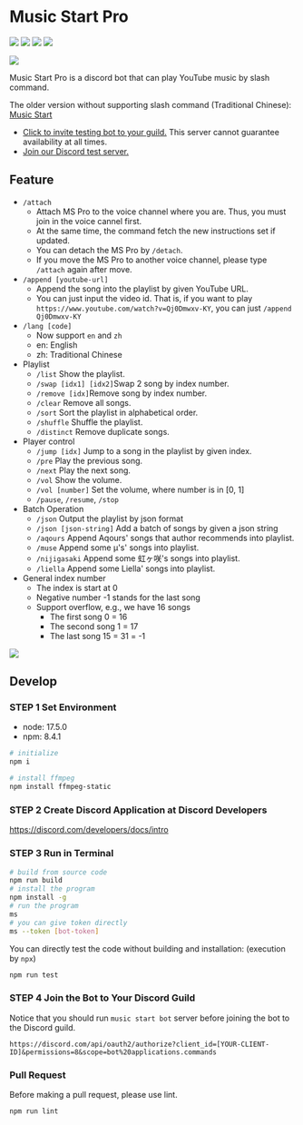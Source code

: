 # Music Start Pro

![](https://img.shields.io/github/license/liao2000/Music-Start-Discord-Bot-Pro?style=flat-square) ![](https://img.shields.io/github/stars/liao2000/Music-Start-Discord-Bot-Pro?style=flat-square) ![](https://img.shields.io/github/issues/liao2000/Music-Start-Discord-Bot-Pro?color=yellow&style=flat-square) [![](https://img.shields.io/discord/864220336841162756?style=flat-square)](https://discord.gg/qQM9avGy2R)

![](https://i.imgur.com/I1cH4Uc.png)

Music Start Pro is a discord bot that can play YouTube music by slash command.

The older version without supporting slash command (Traditional Chinese): [Music Start](https://github.com/ksw2000/Music-Start-Discord-Bot)

+ [Click to invite testing bot to your guild.](https://discord.com/api/oauth2/authorize?client_id=889377515225886800&permissions=8&scope=bot%20applications.commands) This server cannot guarantee availability at all times.
+ [Join our Discord test server.](https://discord.gg/qQM9avGy2R)

## Feature

+ `/attach` 
  + Attach MS Pro to the voice channel where you are. Thus, you must join in the voice cannel first.
  + At the same time, the command fetch the new instructions set if updated.
  + You can detach the MS Pro by `/detach`.
  + If you move the MS Pro to another voice channel, please type `/attach` again after move.
+ `/append [youtube-url]`
  + Append the song into the playlist by given YouTube URL.
  + You can just input the video id. That is, if you want to play `https://www.youtube.com/watch?v=Qj0Dmwxv-KY`, you can just `/append Qj0Dmwxv-KY`
+ `/lang [code]`
  + Now support `en` and `zh`
  + en: English
  + zh: Traditional Chinese
+ Playlist
  + `/list` Show the playlist.
  + `/swap [idx1] [idx2]`Swap 2 song by index number.
  + `/remove [idx]`Remove song by index number.
  + `/clear` Remove all songs.
  + `/sort` Sort the playlist in alphabetical order. 
  + `/shuffle` Shuffle the playlist.
  + `/distinct` Remove duplicate songs.
+ Player control
  + `/jump [idx]` Jump to a song in the playlist by given index.
  + `/pre` Play the previous song.
  + `/next` Play the next song.
  + `/vol` Show the volume.
  + `/vol [number]` Set the volume, where number is in [0, 1]
  + `/pause`, `/resume`, `/stop`
+ Batch Operation
  + `/json` Output the playlist by json format
  + `/json [json-string]` Add a batch of songs by given a json string
  + `/aqours` Append Aqours' songs that author recommends into playlist.
  + `/muse` Append some μ's' songs into playlist.
  + `/nijigasaki` Append some 虹ヶ咲's songs into playlist.
  + `/liella` Append some Liella' songs into playlist.
+ General index number
  + The index is start at 0
  + Negative number -1 stands for the last song
  + Support overflow, e.g., we have 16 songs
    + The first song 0 = 16
    + The second song 1 = 17
    + The last song 15 = 31 = -1 

![](https://i.imgur.com/5B3tNMQ.png)

## Develop

### STEP 1 Set Environment

+ node: 17.5.0
+ npm: 8.4.1

```sh
# initialize
npm i

# install ffmpeg
npm install ffmpeg-static
```

### STEP 2 Create Discord Application at Discord Developers

https://discord.com/developers/docs/intro


### STEP 3 Run in Terminal

```sh
# build from source code
npm run build
# install the program
npm install -g
# run the program
ms
# you can give token directly
ms --token [bot-token]
```

You can directly test the code without building and installation: (execution by `npx`)

```sh
npm run test
```

### STEP 4 Join the Bot to Your Discord Guild

Notice that you should run `music start bot` server before joining the bot to the Discord guild.

```
https://discord.com/api/oauth2/authorize?client_id=[YOUR-CLIENT-ID]&permissions=8&scope=bot%20applications.commands
```

### Pull Request

Before making a pull request, please use lint.

```sh
npm run lint
```
